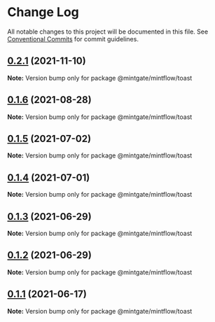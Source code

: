 # Change Log

All notable changes to this project will be documented in this file.
See [Conventional Commits](https://conventionalcommits.org) for commit guidelines.

## [0.2.1](https://github.com/vechai/vechaiui/compare/@mintgate/mintflow/toast@0.1.6...@mintgate/mintflow/toast@0.2.1) (2021-11-10)

**Note:** Version bump only for package @mintgate/mintflow/toast





## [0.1.6](https://github.com/vechai/vechaiui/compare/@mintgate/mintflow/toast@0.1.5...@mintgate/mintflow/toast@0.1.6) (2021-08-28)

**Note:** Version bump only for package @mintgate/mintflow/toast





## [0.1.5](https://github.com/vechai/vechaiui/compare/@mintgate/mintflow/toast@0.1.4...@mintgate/mintflow/toast@0.1.5) (2021-07-02)

**Note:** Version bump only for package @mintgate/mintflow/toast





## [0.1.4](https://github.com/vechai/vechaiui/compare/@mintgate/mintflow/toast@0.1.3...@mintgate/mintflow/toast@0.1.4) (2021-07-01)

**Note:** Version bump only for package @mintgate/mintflow/toast





## [0.1.3](https://github.com/vechai/vechaiui/compare/@mintgate/mintflow/toast@0.1.2...@mintgate/mintflow/toast@0.1.3) (2021-06-29)

**Note:** Version bump only for package @mintgate/mintflow/toast





## [0.1.2](https://github.com/vechai/vechaiui/compare/@mintgate/mintflow/toast@0.1.1...@mintgate/mintflow/toast@0.1.2) (2021-06-29)

**Note:** Version bump only for package @mintgate/mintflow/toast





## [0.1.1](https://github.com/vechai/vechaiui/compare/@mintgate/mintflow/toast@0.1.0...@mintgate/mintflow/toast@0.1.1) (2021-06-17)

**Note:** Version bump only for package @mintgate/mintflow/toast
